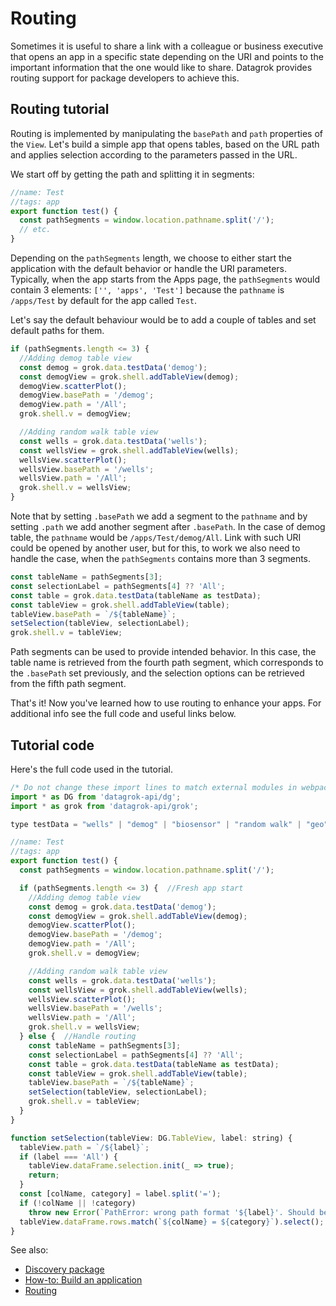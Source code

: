 <!-- TITLE: Routing -->

# Routing
Sometimes it is useful to share a link with a colleague or business executive that opens an app in a specific state
depending on the URI and points to the important information that the one would like to share. Datagrok provides
routing support for package developers to achieve this.

## Routing tutorial

Routing is implemented by manipulating the `basePath` and `path` properties of the `View`. Let's build a simple app
that opens tables, based on the URL path and applies selection according to the parameters passed in the URL.

We start off by getting the path and splitting it in segments:
```javascript
//name: Test
//tags: app
export function test() {
  const pathSegments = window.location.pathname.split('/');
  // etc.
}
```

Depending on the `pathSegments` length, we choose to either start the application with the default behavior or handle
the URI parameters. Typically, when the app starts from the Apps page, the `pathSegments` would contain 3 elements:
`['', 'apps', 'Test']` because the `pathname` is `/apps/Test` by default for the app called `Test`.

Let's say the default behaviour would be to add a couple of tables and set default paths for them.

```javascript
if (pathSegments.length <= 3) {
  //Adding demog table view
  const demog = grok.data.testData('demog');
  const demogView = grok.shell.addTableView(demog);
  demogView.scatterPlot();
  demogView.basePath = '/demog';
  demogView.path = '/All';
  grok.shell.v = demogView;

  //Adding random walk table view
  const wells = grok.data.testData('wells');
  const wellsView = grok.shell.addTableView(wells);
  wellsView.scatterPlot();
  wellsView.basePath = '/wells';
  wellsView.path = '/All';
  grok.shell.v = wellsView;
}
```

Note that by setting `.basePath` we add a segment to the `pathname` and by setting `.path` we add another segment after
`.basePath`. In the case of demog table, the `pathname` would be `/apps/Test/demog/All`. Link with such URI could be
opened by another user, but for this, to work we also need to handle the case, when the `pathSegments` contains more
than 3 segments.

```javascript
const tableName = pathSegments[3];
const selectionLabel = pathSegments[4] ?? 'All';
const table = grok.data.testData(tableName as testData);
const tableView = grok.shell.addTableView(table);
tableView.basePath = `/${tableName}`;
setSelection(tableView, selectionLabel);
grok.shell.v = tableView;
```

Path segments can be used to provide intended behavior. In this case, the table name is retrieved from the fourth path
segment, which corresponds to the `.basePath` set previously, and the selection options can be retrieved from the fifth
path segment.

That's it! Now you've learned how to use routing to enhance your apps.
For additional info see the full code and useful links below.

## Tutorial code
Here's the full code used in the tutorial.
```javascript
/* Do not change these import lines to match external modules in webpack configuration */
import * as DG from 'datagrok-api/dg';
import * as grok from 'datagrok-api/grok';

type testData = "wells" | "demog" | "biosensor" | "random walk" | "geo" | "molecules" | "dose-response";

//name: Test
//tags: app
export function test() {
  const pathSegments = window.location.pathname.split('/');

  if (pathSegments.length <= 3) {  //Fresh app start
    //Adding demog table view
    const demog = grok.data.testData('demog');
    const demogView = grok.shell.addTableView(demog);
    demogView.scatterPlot();
    demogView.basePath = '/demog';
    demogView.path = '/All';
    grok.shell.v = demogView;

    //Adding random walk table view
    const wells = grok.data.testData('wells');
    const wellsView = grok.shell.addTableView(wells);
    wellsView.scatterPlot();
    wellsView.basePath = '/wells';
    wellsView.path = '/All';
    grok.shell.v = wellsView;
  } else {  //Handle routing
    const tableName = pathSegments[3];
    const selectionLabel = pathSegments[4] ?? 'All';
    const table = grok.data.testData(tableName as testData);
    const tableView = grok.shell.addTableView(table);
    tableView.basePath = `/${tableName}`;
    setSelection(tableView, selectionLabel);
    grok.shell.v = tableView;
  }
}

function setSelection(tableView: DG.TableView, label: string) {
  tableView.path = `/${label}`;
  if (label === 'All') {
    tableView.dataFrame.selection.init(_ => true);
    return;
  }
  const [colName, category] = label.split('=');
  if (!colName || !category)
    throw new Error(`PathError: wrong path format '${label}'. Should be 'colName=value'.`)
  tableView.dataFrame.rows.match(`${colName} = ${category}`).select();
}
```

See also:

* [Discovery package](https://github.com/datagrok-ai/public/tree/master/packages/Discovery)
* [How-to: Build an application](./build-an-app.md)
* [Routing](../../overview/routing.md)
